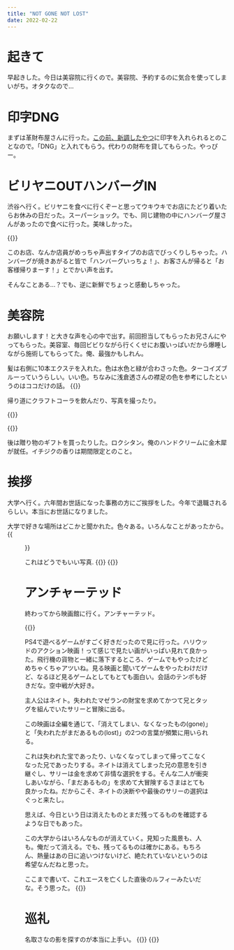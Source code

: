 ```yaml
---
title: "NOT GONE NOT LOST"
date: 2022-02-22
---
```


# 起きて

早起きした。今日は美容院に行くので。美容院、予約するのに気合を使ってしまいがち。オタクなので...

# 印字DNG
まずは革財布屋さんに行った。[この前、新調したやつ](/post/2022-01-14)に印字を入れられるとのことなので。「DNG」と入れてもらう。代わりの財布を貸してもらった。やっぴー。

# ビリヤニOUTハンバーグIN

渋谷へ行く。ビリヤニを食べに行くぞーと思ってウキウキでお店にたどり着いたらお休みの日だった。スーパーショック。でも、同じ建物の中にハンバーグ屋さんがあったので食べに行った。美味しかった。

{{<tweet user="dango_bot" id="1496043980064456704">}}

このお店、なんか店員がめっちゃ声出すタイプのお店でびっくりしちゃった。ハンバーグが焼きあがると皆で「ハンバーグいっちょ！」、お客さんが帰ると「お客様帰りまーす！」とでかい声を出す。

そんなことある...？でも、逆に新鮮でちょっと感動しちゃった。

# 美容院
お願いします！と大きな声を心の中で出す。前回担当してもらったお兄さんにやってもらった。美容室、毎回ビビりながら行くくせにお腹いっぱいだから爆睡しながら施術してもらってた。俺、最強かもしれん。

髪は右側に10本エクステを入れた。色は水色と緑が合わさった色。ターコイズブルーっていうらしい。いい色。ちなみに浅倉透さんの襟足の色を参考にしたというのはココだけの話。
{{<tweet user="dango_bot" id="1495996702867988481">}}

帰り道にクラフトコーラを飲んだり、写真を撮ったり。

{{<tweet user="dango_bot" id="1496000040468647936">}}

{{<tweet user="dango_bot" id="1496044031088144384">}}

後は贈り物のギフトを買ったりした。ロクシタン。俺のハンドクリームに金木犀が就任。イチジクの香りは期間限定とのこと。

# 挨拶
大学へ行く。六年間お世話になった事務の方にご挨拶をした。今年で退職されるらしい。本当にお世話になりました。

大学で好きな場所はどこかと聞かれた。色々ある。いろんなことがあったから。
{{<figure src="/media/2022-02-22-place.peg" alt="place">}}

これはどうでもいい写真.
{{<tweet user="dango_bot" id="1496041520717348866">}}
{{<tweet user="dango_bot" id="1496751808135540740">}}
# アンチャーテッド
終わってから映画館に行く。アンチャーテッド。

{{<youtube Me5Cgw32R2E>}}


PS4で遊べるゲームがすごく好きだったので見に行った。ハリウッドのアクション映画！って感じで見たい画がいっぱい見れて良かった。飛行機の貨物と一緒に落下するところ、ゲームでもやったけどめちゃくちゃアツいね。見る映画と聞いてゲームをやったわけだけど、なるほど見るゲームとしてもとても面白い。会話のテンポも好きだな。空中戦が大好き。

主人公はネイト。失われたマゼランの財宝を求めてかつて兄とタッグを組んでいたサリーと冒険に出る。

この映画は全編を通じて、「消えてしまい、なくなったもの(gone)」と「失われたがまだあるもの(lost)」の2つの言葉が頻繁に用いられる。

これは失われた宝であったり、いなくなってしまって帰ってこなくなった兄であったりする。ネイトは消えてしまった兄の意思を引き継ぐし、サリーは金を求めて非情な選択をする。そんな二人が衝突しあいながら、「まだあるもの」を求めて大冒険するさまはとても良かったね。だからこそ、ネイトの決断やや最後のサリーの選択はぐっと来たし。


思えば、今日という日は消えたものとまだ残ってるものを確認するような日でもあった。

この大学からはいろんなものが消えていく。見知った風景も、人も。俺だって消える。でも、残ってるものは確かにある。もちろん、熱量はあの日に追いつけないけど、絶たれていないというのは希望なんだねと思った。

ここまで書いて、これエースを亡くした直後のルフィーみたいだな。そう思った。
{{<tweet user="dango_bot" id="1496111896336158734">}}

# 巡礼
名取さなの影を探すのが本当に上手い。
{{<tweet user="dango_bot" id="1496112010614181899">}}
{{<tweet user="dango_bot" id="1496112868668088324">}}